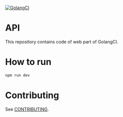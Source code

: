[![GolangCI](https://golangci.com/badges/github.com/golangci/golangci-web.svg)](https://golangci.com)

# API
This repository contains code of web part of GolangCI.

# How to run
```bash
npm run dev
```

# Contributing
See [CONTRIBUTING](https://github.com/golangci/golangci-web/blob/master/CONTRIBUTING.md).

